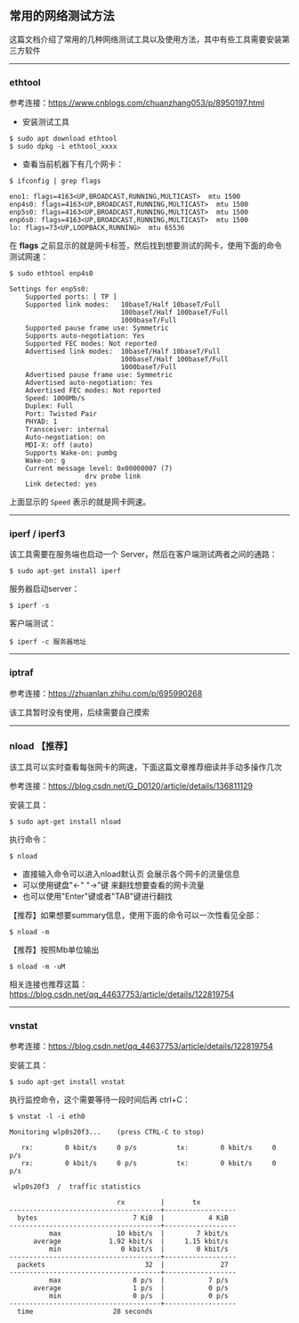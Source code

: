 ## 常用的网络测试方法

这篇文档介绍了常用的几种网络测试工具以及使用方法，其中有些工具需要安装第三方软件

----

### ethtool

参考连接：https://www.cnblogs.com/chuanzhang053/p/8950197.html

* 安装测试工具
```shell
$ sudo apt download ethtool
$ sudo dpkg -i ethtool_xxxx
```

* 查看当前机器下有几个网卡：
```shell
$ ifconfig | grep flags

eno1: flags=4163<UP,BROADCAST,RUNNING,MULTICAST>  mtu 1500
enp4s0: flags=4163<UP,BROADCAST,RUNNING,MULTICAST>  mtu 1500
enp5s0: flags=4163<UP,BROADCAST,RUNNING,MULTICAST>  mtu 1500
enp6s0: flags=4163<UP,BROADCAST,RUNNING,MULTICAST>  mtu 1500
lo: flags=73<UP,LOOPBACK,RUNNING>  mtu 65536
```

在 **flags** 之前显示的就是网卡标签，然后找到想要测试的网卡，使用下面的命令测试网速：

```shell
$ sudo ethtool enp4s0

Settings for enp5s0:
	Supported ports: [ TP ]
	Supported link modes:   10baseT/Half 10baseT/Full 
	                        100baseT/Half 100baseT/Full 
	                        1000baseT/Full 
	Supported pause frame use: Symmetric
	Supports auto-negotiation: Yes
	Supported FEC modes: Not reported
	Advertised link modes:  10baseT/Half 10baseT/Full 
	                        100baseT/Half 100baseT/Full 
	                        1000baseT/Full 
	Advertised pause frame use: Symmetric
	Advertised auto-negotiation: Yes
	Advertised FEC modes: Not reported
	Speed: 1000Mb/s
	Duplex: Full
	Port: Twisted Pair
	PHYAD: 1
	Transceiver: internal
	Auto-negotiation: on
	MDI-X: off (auto)
	Supports Wake-on: pumbg
	Wake-on: g
	Current message level: 0x00000007 (7)
			       drv probe link
	Link detected: yes
```

上面显示的 `Speed` 表示的就是网卡网速。

---

### iperf / iperf3

该工具需要在服务端也启动一个 Server，然后在客户端测试两者之间的通路：

```shell
$ sudo apt-get install iperf 
```

服务器启动server：
```shell
$ iperf -s
```

客户端测试：
```shell
$ iperf -c 服务器地址
```

---

### iptraf

参考连接：https://zhuanlan.zhihu.com/p/695990268

该工具暂时没有使用，后续需要自己摸索

---

### nload 【推荐】

该工具可以实时查看每张网卡的网速，下面这篇文章推荐细读并手动多操作几次

参考连接：https://blog.csdn.net/G_D0120/article/details/136811129

安装工具：
```shell
$ sudo apt-get install nload
```

执行命令：
```shell
$ nload
```

* 直接输入命令可以进入nload默认页  会展示各个网卡的流量信息
* 可以使用键盘"←" "→"键  来翻找想要查看的网卡流量
* 也可以使用"Enter"键或者"TAB"键进行翻找

【推荐】如果想要summary信息，使用下面的命令可以一次性看见全部：
```shell
$ nload -m
```

【推荐】按照Mb单位输出
```shell
$ nload -m -uM
```

相关连接也推荐这篇： https://blog.csdn.net/qq_44637753/article/details/122819754

---

### vnstat

参考连接：https://blog.csdn.net/qq_44637753/article/details/122819754

安装工具：
```shell
$ sudo apt-get install vnstat
```

执行监控命令，这个需要等待一段时间后再 ctrl+C：
```shell
$ vnstat -l -i eth0

Monitoring wlp0s20f3...    (press CTRL-C to stop)

   rx:        0 kbit/s     0 p/s          tx:        0 kbit/s     0 p/s
   rx:        0 kbit/s     0 p/s          tx:        0 kbit/s     0 p/s

 wlp0s20f3  /  traffic statistics

                           rx         |       tx
--------------------------------------+------------------
  bytes                        7 KiB  |           4 KiB
--------------------------------------+------------------
          max              10 kbit/s  |        7 kbit/s
      average            1.92 kbit/s  |     1.15 kbit/s
          min               0 kbit/s  |        0 kbit/s
--------------------------------------+------------------
  packets                         32  |              27
--------------------------------------+------------------
          max                  8 p/s  |           7 p/s
      average                  1 p/s  |           0 p/s
          min                  0 p/s  |           0 p/s
--------------------------------------+------------------
  time                    28 seconds

```

